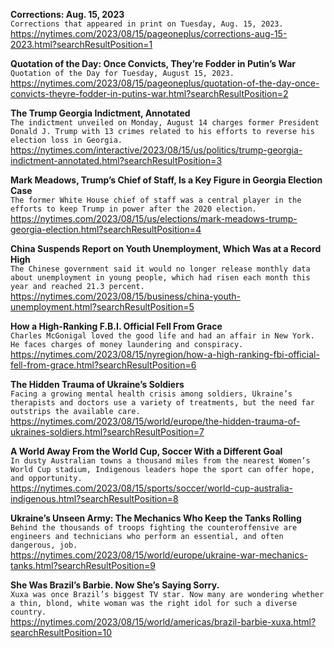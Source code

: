 **Corrections: Aug. 15, 2023**\
`Corrections that appeared in print on Tuesday, Aug. 15, 2023.`\
https://nytimes.com/2023/08/15/pageoneplus/corrections-aug-15-2023.html?searchResultPosition=1

**Quotation of the Day: Once Convicts, They’re Fodder in Putin’s War**\
`Quotation of the Day for Tuesday, August 15, 2023.`\
https://nytimes.com/2023/08/15/pageoneplus/quotation-of-the-day-once-convicts-theyre-fodder-in-putins-war.html?searchResultPosition=2

**The Trump Georgia Indictment, Annotated**\
`The indictment unveiled on Monday, August 14 charges former President Donald J. Trump with 13 crimes related to his efforts to reverse his election loss in Georgia.`\
https://nytimes.com/interactive/2023/08/15/us/politics/trump-georgia-indictment-annotated.html?searchResultPosition=3

**Mark Meadows, Trump’s Chief of Staff, Is a Key Figure in Georgia Election Case**\
`The former White House chief of staff was a central player in the efforts to keep Trump in power after the 2020 election.`\
https://nytimes.com/2023/08/15/us/elections/mark-meadows-trump-georgia-election.html?searchResultPosition=4

**China Suspends Report on Youth Unemployment, Which Was at a Record High**\
`The Chinese government said it would no longer release monthly data about unemployment in young people, which had risen each month this year and reached 21.3 percent.`\
https://nytimes.com/2023/08/15/business/china-youth-unemployment.html?searchResultPosition=5

**How a High-Ranking F.B.I. Official Fell From Grace**\
`Charles McGonigal loved the good life and had an affair in New York. He faces charges of money laundering and conspiracy.`\
https://nytimes.com/2023/08/15/nyregion/how-a-high-ranking-fbi-official-fell-from-grace.html?searchResultPosition=6

**The Hidden Trauma of Ukraine’s Soldiers**\
`Facing a growing mental health crisis among soldiers, Ukraine’s therapists and doctors use a variety of treatments, but the need far outstrips the available care.`\
https://nytimes.com/2023/08/15/world/europe/the-hidden-trauma-of-ukraines-soldiers.html?searchResultPosition=7

**A World Away From the World Cup, Soccer With a Different Goal**\
`In dusty Australian towns a thousand miles from the nearest Women’s World Cup stadium, Indigenous leaders hope the sport can offer hope, and opportunity.`\
https://nytimes.com/2023/08/15/sports/soccer/world-cup-australia-indigenous.html?searchResultPosition=8

**Ukraine’s Unseen Army: The Mechanics Who Keep the Tanks Rolling**\
`Behind the thousands of troops fighting the counteroffensive are engineers and technicians who perform an essential, and often dangerous, job.`\
https://nytimes.com/2023/08/15/world/europe/ukraine-war-mechanics-tanks.html?searchResultPosition=9

**She Was Brazil’s Barbie. Now She’s Saying Sorry.**\
`Xuxa was once Brazil’s biggest TV star. Now many are wondering whether a thin, blond, white woman was the right idol for such a diverse country.`\
https://nytimes.com/2023/08/15/world/americas/brazil-barbie-xuxa.html?searchResultPosition=10

